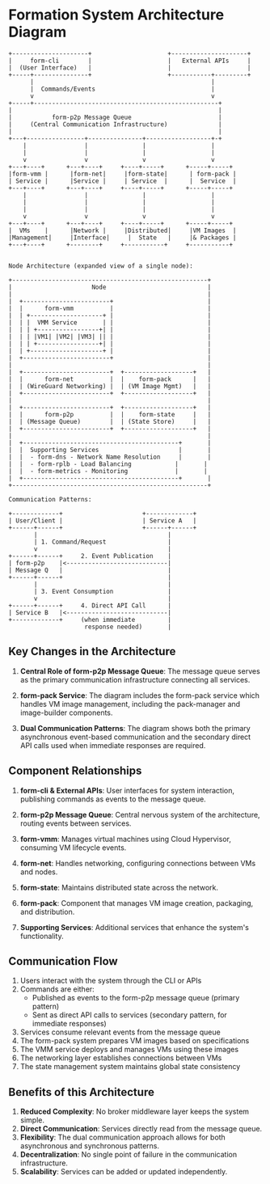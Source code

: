 # Formation System Architecture Diagram

```
+---------------------+                     +---------------------+
|     form-cli        |                     |   External APIs     |
|  (User Interface)   |                     |                     |
+-----+---------------+                     +-----------+---------+
      |                                                 |
      |  Commands/Events                                |
      v                                                 v
+-----+---------------------------------------------------+
|                                                         |
|           form-p2p Message Queue                        |
|     (Central Communication Infrastructure)              |
|                                                         |
+---+----------------+---------------+------------------+-+
    |                |               |                  |
    |                |               |                  |
    v                v               v                  v
+---+----+      +---+----+     +----+-----+      +-----+-----+
|form-vmm |      |form-net|     |form-state|      | form-pack |
| Service |      |Service |     | Service  |      |  Service  |
+---+----+      +---+----+     +----+-----+      +-----+-----+
    |                |               |                  |
    |                |               |                  |
    |                |               |                  |
    v                v               v                  v
+---+----+      +---+----+     +----+-----+      +-----+-----+
|  VMs    |      |Network |     |Distributed|     |VM Images  |
|Management|     |Interface|     |  State   |     |& Packages |
+---+----+      +--------+     +-----------+     +-----------+


Node Architecture (expanded view of a single node):

+------------------------------------------------------+
|                      Node                            |
|                                                      |
|  +------------------------+                          |
|  |      form-vmm          |                          |
|  | +--------------------+ |                          |
|  | |  VMM Service       | |                          |
|  | | +-----------------+| |                          |
|  | | |VM1| |VM2| |VM3| || |                          |
|  | | +-----------------+| |                          |
|  | +--------------------+ |                          |
|  +------------------------+                          |
|                                                      |
|  +------------------------+  +-------------------+   |
|  |      form-net          |  |    form-pack      |   |
|  | (WireGuard Networking) |  | (VM Image Mgmt)   |   |
|  +------------------------+  +-------------------+   |
|                                                      |
|  +------------------------+  +-------------------+   |
|  |      form-p2p          |  |    form-state     |   |
|  | (Message Queue)        |  | (State Store)     |   |
|  +------------------------+  +-------------------+   |
|                                                      |
|  +-------------------------------------------+       |
|  |  Supporting Services                      |       |
|  |  - form-dns - Network Name Resolution     |       |
|  |  - form-rplb - Load Balancing            |       |
|  |  - form-metrics - Monitoring             |       |
|  +-------------------------------------------+       |
+------------------------------------------------------+

Communication Patterns:

+-------------+                      +-------------+
| User/Client |                      | Service A   |
+------+------+                      +------+------+
       |                                    |
       | 1. Command/Request                 |
       v                                    |
+------+------+     2. Event Publication    |
| form-p2p    |<----------------------------|
| Message Q   |                             |
+------+------+                             |
       |                                    |
       | 3. Event Consumption               |
       v                                    |
+------+------+     4. Direct API Call      |
| Service B   |<----------------------------|
+-------------+     (when immediate         |
                     response needed)       |
```

## Key Changes in the Architecture

1. **Central Role of form-p2p Message Queue**: The message queue serves as the primary communication infrastructure connecting all services.

2. **form-pack Service**: The diagram includes the form-pack service which handles VM image management, including the pack-manager and image-builder components.

3. **Dual Communication Patterns**: The diagram shows both the primary asynchronous event-based communication and the secondary direct API calls used when immediate responses are required.

## Component Relationships

1. **form-cli & External APIs**: User interfaces for system interaction, publishing commands as events to the message queue.

2. **form-p2p Message Queue**: Central nervous system of the architecture, routing events between services.

3. **form-vmm**: Manages virtual machines using Cloud Hypervisor, consuming VM lifecycle events.

4. **form-net**: Handles networking, configuring connections between VMs and nodes.

5. **form-state**: Maintains distributed state across the network.

6. **form-pack**: Component that manages VM image creation, packaging, and distribution.

7. **Supporting Services**: Additional services that enhance the system's functionality.

## Communication Flow

1. Users interact with the system through the CLI or APIs
2. Commands are either:
   - Published as events to the form-p2p message queue (primary pattern)
   - Sent as direct API calls to services (secondary pattern, for immediate responses)
3. Services consume relevant events from the message queue
4. The form-pack system prepares VM images based on specifications
5. The VMM service deploys and manages VMs using these images
6. The networking layer establishes connections between VMs
7. The state management system maintains global state consistency

## Benefits of this Architecture

1. **Reduced Complexity**: No broker middleware layer keeps the system simple.
2. **Direct Communication**: Services directly read from the message queue.
3. **Flexibility**: The dual communication approach allows for both asynchronous and synchronous patterns.
4. **Decentralization**: No single point of failure in the communication infrastructure.
5. **Scalability**: Services can be added or updated independently.